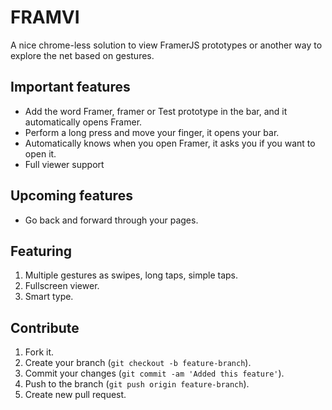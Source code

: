 # FRAMVI

A nice chrome-less solution to view FramerJS prototypes or another way to explore the net based on gestures.

## Important features

- Add the word Framer, framer or Test prototype in the bar, and it automatically opens Framer.
- Perform a long press and move your finger, it opens your bar.
- Automatically knows when you open Framer, it asks you if you want to open it.
- Full viewer support

## Upcoming features

- Go back and forward through your pages.

## Featuring

1. Multiple gestures as swipes, long taps, simple taps.
2. Fullscreen viewer.
3. Smart type.

## Contribute

1. Fork it.
2. Create your branch (`git checkout -b feature-branch`).
3. Commit your changes (`git commit -am 'Added this feature'`).
4. Push to the branch (`git push origin feature-branch`).
5. Create new pull request.
